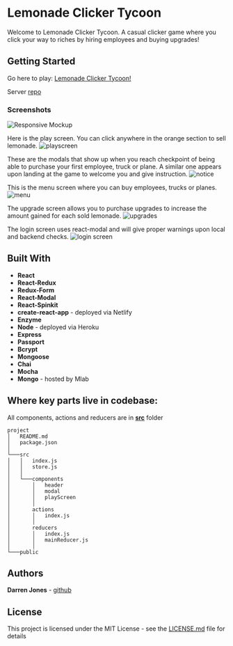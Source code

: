 # Lemonade Clicker Tycoon

Welcome to Lemonade Clicker Tycoon. A casual clicker game where you click your way to riches by hiring employees and buying upgrades!

## Getting Started

Go here to play: [Lemonade Clicker Tycoon!](https://lemonade-clicker-tycoon.netlify.com/)

Server [repo](https://github.com/darrenrjones/Lemonade-Clicker-Server)

### Screenshots

![Responsive Mockup](https://image.ibb.co/dicwVe/smartmockups.jpg "responsive mockup")

Here is the play screen. You can click anywhere in the orange section to sell lemonade.
![playscreen](https://image.ibb.co/iyHDAe/playscreen.png "play screen")

These are the modals that show up when you reach checkpoint of being able to purchase your first employee, truck or plane. A similar one appears upon landing at the game to welcome you and give instruction. 
![notice](https://image.ibb.co/bFNDAe/modal_Screenshot.png "onboarding modal")

This is the menu screen where you can buy employees, trucks or planes. 
![menu](https://image.ibb.co/cYxrwK/menu.png "menu")

The upgrade screen allows you to purchase upgrades to increase the amount gained for each sold lemonade.
![upgrades](https://image.ibb.co/kyUobK/upgrades.png "upgrades")

The login screen uses react-modal and will give proper warnings upon local and backend checks.
![login screen](https://image.ibb.co/d99X3z/login.png "login")


## Built With

* **React**
* **React-Redux**
* **Redux-Form**
* **React-Modal**
* **React-Spinkit**
* **create-react-app** - deployed via Netlify
* **Enzyme** 
* **Node** - deployed via Heroku
* **Express**
* **Passport**
* **Bcrypt**
* **Mongoose**
* **Chai** 
* **Mocha** 
* **Mongo** - hosted by Mlab

## Where key parts live in codebase:

All components, actions and reducers are in [**src**](https://github.com/darrenrjones/Lemonade-Clicker-Tycoon/tree/master/src) folder

```
project
│   README.md
│   package.json         
│   
└───src
│   │   index.js
│   │   store.js
│   │   
│   └───components
│       │   header
│       │   modal
│       │   playScreen
│       │
│       actions
│       │   index.js
│       │
│       reducers
│       │   index.js
│       │   mainReducer.js
│       │
└───public          
```

## Authors

**Darren Jones** - [github](https://github.com/darrenrjones)

## License

This project is licensed under the MIT License - see the [LICENSE.md](LICENSE.md) file for details



